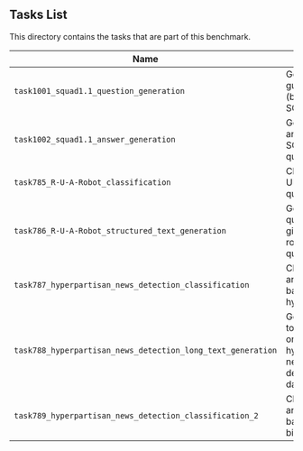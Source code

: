 ## Tasks List 

This directory contains the tasks that are part of this benchmark. 


Name | Summary | Category
---- | ----------- | --------
`task1001_squad1.1_question_generation` | Generating guestions (based on SQuAD 1.1) | Question Generation  
`task1002_squad1.1_answer_generation` | Generating answers to SQuAD 1.1 questions | Answer Generation
`task785_R-U-A-Robot_classification` | Classifying R U a robot questions | Classification
`task786_R-U-A-Robot_structured_text_generation` | Generating questions given R U a robot question | Structured Text Generation
`task787_hyperpartisan_news_detection_classification` | Classifying articles based on hyperpartisan | Classification
`task788_hyperpartisan_news_detection_long_text_generation` | Generating topics based on hyperpartisan news detection data | Long Text Generation
`task789_hyperpartisan_news_detection_classification_2` | Classifying articles based on bias type | Classification